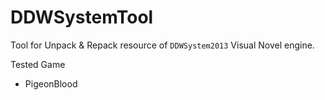 # DDWSystemTool

Tool for Unpack & Repack resource of `DDWSystem2013` Visual Novel engine.

Tested Game

+ PigeonBlood

